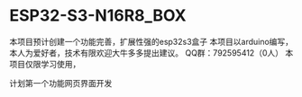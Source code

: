 # ESP32-S3-N16R8_BOX
本项目预计创建一个功能完善，扩展性强的esp32s3盒子
本项目以arduino编写，本人为爱好者，技术有限欢迎大牛多多提出建议。
QQ群：792595412（0人）
本项目仅限学习使用，
<p>计划第一个功能网页界面开发</p>
